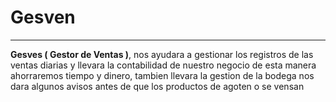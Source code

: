 # Gesven 
___

**Gesves ( Gestor de Ventas )**, nos ayudara a gestionar los registros de las ventas diarias y llevara la contabilidad de nuestro negocio de esta manera ahorraremos tiempo y dinero, tambien llevara la gestion de la bodega nos dara algunos avisos antes de que los productos de agoten o se vensan 


